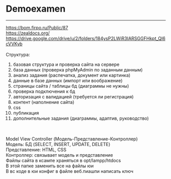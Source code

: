 # Demoexamen
____
https://bom.firpo.ru/Public/87
<br>
https://zealdocs.org/
<br>
https://drive.google.com/drive/u/2/folders/184ysP2LWiR3IARSGGFHkpt_Ql6cVVKyb
<br>
<br>
Структура:
1) базовая структура и проверка сайта на сервере
2) база данных (проверка phpMyAdmin по заданным данным)
3) анализ задания (распечатка, документ или картинка)
4) данные в базе данных (импорт или воображение)
5) страницы сайта / таблицы бд (диаграммы не нужны)
6) проверка подключения к бд
7) авторизация с валидацией (требуется ли регистрация)
8) контент (наполнение сайта)
9) css
10) публикация
11) дополнительные задания (диаграммы, адаптив, руководство)
<br>
<br>
Model View Controller (Модель-Представление-Контроллер)
<br>
Модель: БД (SELECT, INSERT, UPDATE, DELETE)
<br>
Представление: HTML, CSS
<br>
Контроллер: связывает модель и представление
<br>
Файлы сайта в ксампе храняться в opt/lampp/htdocs
<br>
В этой папке заменить все на файлы юи
<br>
В вс коде в юи конфиг в файле веб.пиашпи написать ключ
